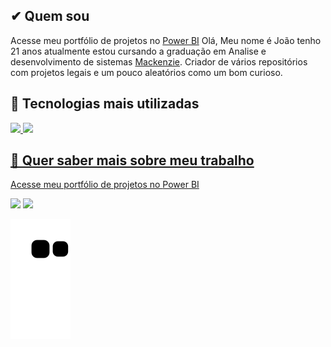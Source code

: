 ## ✔ Quem sou
Acesse meu portfólio de projetos no [Power BI](https://sites.google.com/view/portflio-joao-chaves/in%C3%ADcio)
Olá, Meu nome é João tenho 21 anos atualmente estou cursando a graduação em Analise e desenvolvimento de sistemas [Mackenzie](https://www.mackenzie.br/graduacao/ead/tecnologia-em-analise-e-desenvolvimento-de-sistemas/matriz-curricular). Criador de vários repositórios com projetos legais e um pouco aleatórios como um bom curioso.

## 🚀 Tecnologias mais utilizadas
 <a href="https://github.com/Jochaves/">
  <img height="150em" src="https://github-readme-stats.vercel.app/api?username=thaizacn&show_icons=true&theme=gruvbox&include_all_commits=true&count_private=true"/>
  <img height="150em" src="https://github-readme-stats.vercel.app/api/top-langs/?username=Jochaves&layout=compact&langs_count=7&theme=gruvbox"/>
</div>

## 🔎 Quer saber mais sobre meu trabalho 
Acesse meu portfólio de projetos no [Power BI](https://sites.google.com/view/portflio-joao-chaves/in%C3%ADcio)
<div> 
  <a href = "mailto:joaogbsantana@gmail.com"><img src="https://img.shields.io/badge/-Gmail-%23333?style=for-the-badge&logo=gmail&logoColor=white" target="_blank"></a>
  <a href="https://www.linkedin.com/in/jo%C3%A3o-chaves-09/" target="_blank"><img src="https://img.shields.io/badge/-LinkedIn-%230077B5?style=for-the-badge&logo=linkedin&logoColor=white" target="_blank"></a> 
 
</div>

 ![Snake animation](https://github.com/rafaballerini/rafaballerini/blob/output/github-contribution-grid-snake.svg)
